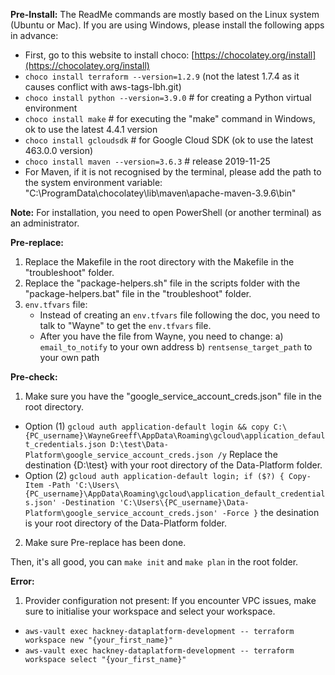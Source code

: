 **Pre-Install:**
The ReadMe commands are mostly based on the Linux system (Ubuntu or Mac). If you are using Windows, please install the following apps in advance:
- First, go to this website to install choco: [https://chocolatey.org/install](https://chocolatey.org/install)
- `choco install terraform --version=1.2.9` (not the latest 1.7.4 as it causes conflict with aws-tags-lbh.git)
- `choco install python --version=3.9.0`  # for creating a Python virtual environment
- `choco install make` # for executing the "make" command in Windows, ok to use the latest 4.4.1 version
- `choco install gcloudsdk` # for Google Cloud SDK (ok to use the latest 463.0.0 version)
- `choco install maven --version=3.6.3` # release 2019-11-25
- For Maven, if it is not recognised by the terminal, please add the path to the system environment variable: "C:\\ProgramData\\chocolatey\\lib\\maven\\apache-maven-3.9.6\\bin"

**Note:** For installation, you need to open PowerShell (or another terminal) as an administrator.

**Pre-replace:**
1. Replace the Makefile in the root directory with the Makefile in the "troubleshoot" folder.
2. Replace the "package-helpers.sh" file in the scripts folder with the "package-helpers.bat" file in the "troubleshoot" folder.
3. `env.tfvars` file:
    - Instead of creating an `env.tfvars` file following the doc, you need to talk to "Wayne" to get the `env.tfvars` file.
    - After you have the file from Wayne, you need to change:
        a) `email_to_notify` to your own address
        b) `rentsense_target_path` to your own path

**Pre-check:**
1. Make sure you have the "google_service_account_creds.json" file in the root directory.
- Option (1)  `gcloud auth application-default login && copy C:\{PC_username}\WayneGreeff\AppData\Roaming\gcloud\application_default_credentials.json D:\test\Data-Platform\google_service_account_creds.json /y` Replace the destination {D:\test\} with your root directory of the Data-Platform folder.
- Option (2) `gcloud auth application-default login; if ($?) { Copy-Item -Path 'C:\Users\{PC_username}\AppData\Roaming\gcloud\application_default_credentials.json' -Destination 'C:\Users\{PC_username}\Data-Platform\google_service_account_creds.json' -Force }` the desination is your root directory of the Data-Platform folder.

2. Make sure Pre-replace has been done.

Then, it's all good, you can `make init` and `make plan` in the root folder.

**Error:**
1. Provider configuration not present: If you encounter VPC issues, make sure to initialise your workspace and select your workspace.
- `aws-vault exec hackney-dataplatform-development -- terraform workspace new "{your_first_name}"`
- `aws-vault exec hackney-dataplatform-development -- terraform workspace select "{your_first_name}"`